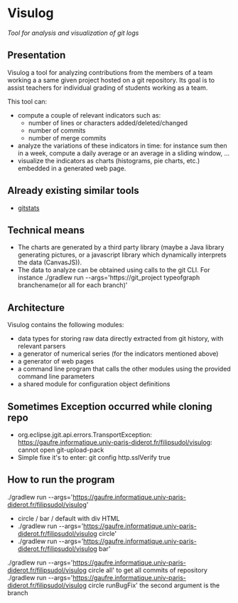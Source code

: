 # Visulog

*Tool for analysis and visualization of git logs*

## Presentation

Visulog a tool for analyzing contributions from the members of a team working a a same given project hosted on a git repository. Its goal is to assist teachers for individual grading of students working as a team.

This tool can:

- compute a couple of relevant indicators such as:
  - number of lines or characters added/deleted/changed
  - number of commits
  - number of merge commits
- analyze the variations of these indicators in time: for instance sum then in a week, compute a daily average or an average in a sliding window, ...
- visualize the indicators as charts (histograms, pie charts, etc.) embedded in a generated web page.

## Already existing similar tools

- [gitstats](https://pypi.org/project/gitstats/) 

## Technical means

- The charts are generated by a third party library (maybe a Java library generating pictures, or a javascript library which dynamically interprets the data (CanvasJS)).
- The data to analyze can be obtained using calls to the git CLI. For instance ./gradlew run --args='https://git_project typeofgraph branchename(or all for each branch)'

## Architecture

Visulog contains the following modules:

- data types for storing raw data directly extracted from git history, with relevant parsers
- a generator of numerical series (for the indicators mentioned above)
- a generator of web pages
- a command line program that calls the other modules using the provided command line parameters
- a shared module for configuration object definitions

## Sometimes Exception occurred while cloning repo
- org.eclipse.jgit.api.errors.TransportException: https://gaufre.informatique.univ-paris-diderot.fr/filipsudol/visulog: cannot open git-upload-pack
- Simple fixe it's to enter: git config http.sslVerify true 

## How to run the program
./gradlew run --args='https://gaufre.informatique.univ-paris-diderot.fr/filipsudol/visulog'

- circle / bar / default with div HTML
- ./gradlew run --args='https://gaufre.informatique.univ-paris-diderot.fr/filipsudol/visulog circle'
- ./gradlew run --args='https://gaufre.informatique.univ-paris-diderot.fr/filipsudol/visulog bar'

./gradlew run --args='https://gaufre.informatique.univ-paris-diderot.fr/filipsudol/visulog circle all' to get all commits of repository
./gradlew run --args='https://gaufre.informatique.univ-paris-diderot.fr/filipsudol/visulog circle runBugFix' the second argument is the branch